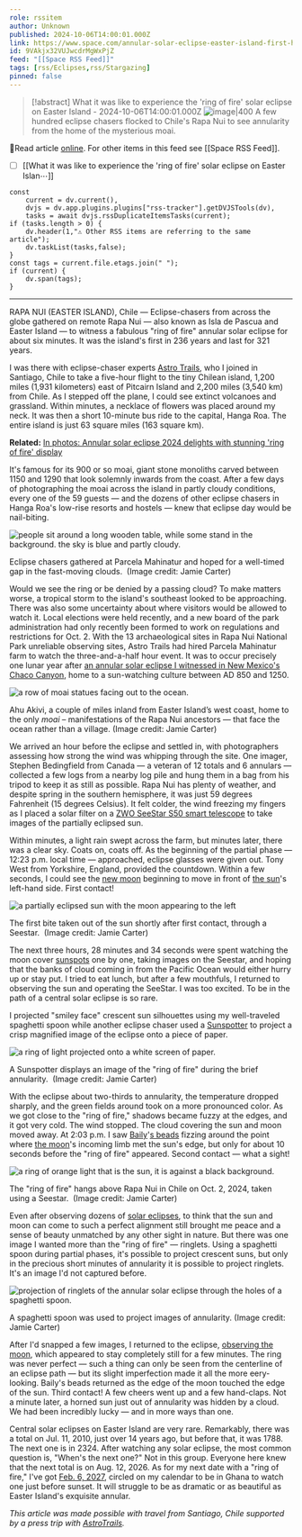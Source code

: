 ```yaml
---
role: rssitem
author: Unknown
published: 2024-10-06T14:00:01.000Z
link: https://www.space.com/annular-solar-eclipse-easter-island-first-hand-experience
id: 9VAkjx32VUJwcdrMgWxPjZ
feed: "[[Space RSS Feed]]"
tags: [rss/Eclipses,rss/Stargazing]
pinned: false
---
```


> [!abstract]  What it was like to experience the 'ring of fire' solar eclipse on Easter Island  - 2024-10-06T14:00:01.000Z
> <span class="rss-image">![image|400](https://cdn.mos.cms.futurecdn.net/WXmUPgGJMZUS3rkgA5SokM.jpg)</span> A few hundred eclipse chasers flocked to Chile's Rapa Nui to see annularity from the home of the mysterious moai.

🔗Read article [online](https://www.space.com/annular-solar-eclipse-easter-island-first-hand-experience). For other items in this feed see [[Space RSS Feed]].

- [ ] [[What it was like to experience the 'ring of fire' solar eclipse on Easter Islan⋯]]

~~~dataviewjs
const
    current = dv.current(),
	dvjs = dv.app.plugins.plugins["rss-tracker"].getDVJSTools(dv),
	tasks = await dvjs.rssDuplicateItemsTasks(current);
if (tasks.length > 0) {
	dv.header(1,"⚠ Other RSS items are referring to the same article");
    dv.taskList(tasks,false);
}
const tags = current.file.etags.join(" ");
if (current) {
	dv.span(tags);
}
~~~

- - -
RAPA NUI (EASTER ISLAND), Chile — Eclipse-chasers from across the globe gathered on remote Rapa Nui — also known as Isla de Pascua and Easter Island — to witness a fabulous "ring of fire" annular solar eclipse for about six minutes. It was the island's first in 236 years and last for 321 years. 

I was there with eclipse-chaser experts [Astro Trails](https://www.astro-trails.com/), who I joined in Santiago, Chile to take a five-hour flight to the tiny Chilean island, 1,200 miles (1,931 kilometers) east of Pitcairn Island and 2,200 miles (3,540 km) from Chile. As I stepped off the plane, I could see extinct volcanoes and grassland. Within minutes, a necklace of flowers was placed around my neck. It was then a short 10-minute bus ride to the capital, Hanga Roa. The entire island is just 63 square miles (163 square km). 

**Related:** [In photos: Annular solar eclipse 2024 delights with stunning 'ring of fire' display](https://www.space.com/annular-solar-eclipse-2024-best-photos) 

It's famous for its 900 or so moai, giant stone monoliths carved between 1150 and 1290 that look solemnly inwards from the coast. After a few days of photographing the moai across the island in partly cloudy conditions, every one of the 59 guests — and the dozens of other eclipse chasers in Hanga Roa's low-rise resorts and hostels — knew that eclipse day would be nail-biting. 

![people sit around a long wooden table, while some stand in the background. the sky is blue and partly cloudy.](https://cdn.mos.cms.futurecdn.net/4XQn4ewqiCMdWrgcJAHdsM.jpg)

Eclipse chasers gathered at Parcela Mahinatur and hoped for a well-timed gap in the fast-moving clouds.  (Image credit: Jamie Carter)

Would we see the ring or be denied by a passing cloud? To make matters worse, a tropical storm to the island's southeast looked to be approaching. There was also some uncertainty about where visitors would be allowed to watch it. Local elections were held recently, and a new board of the park administration had only recently been formed to work on regulations and restrictions for Oct. 2. With the 13 archaeological sites in Rapa Nui National Park unreliable observing sites, Astro Trails had hired Parcela Mahinatur farm to watch the three-and-a-half hour event. It was to occur precisely one lunar year after [an annular solar eclipse I witnessed in New Mexico's Chaco Canyon](https://www.space.com/what-annular-solar-eclipse-2023-looked-like-from-chaco-canyon-home-of-ancient-solar-astronomy), home to a sun-watching culture between AD 850 and 1250. 

![a row of moai statues facing out to the ocean.](https://cdn.mos.cms.futurecdn.net/WNRGTbUJhzRrEjZhEFMQeM.jpg)

Ahu Akivi, a couple of miles inland from Easter Island’s west coast, home to the only _moai_ – manifestations of the Rapa Nui ancestors — that face the ocean rather than a village. (Image credit: Jamie Carter)

We arrived an hour before the eclipse and settled in, with photographers assessing how strong the wind was whipping through the site. One imager, Stephen Bedingfield from Canada — a veteran of 12 totals and 6 annulars — collected a few logs from a nearby log pile and hung them in a bag from his tripod to keep it as still as possible. Rapa Nui has plenty of weather, and despite spring in the southern hemisphere, it was just 59 degrees Fahrenheit (15 degrees Celsius). It felt colder, the wind freezing my fingers as I placed a solar filter on a [ZWO SeeStar S50 smart telescope](https://www.space.com/zwo-seestar-s50-smart-telescope-review) to take images of the partially eclipsed sun. 

Within minutes, a light rain swept across the farm, but minutes later, there was a clear sky. Coats on, coats off. As the beginning of the partial phase — 12:23 p.m. local time — approached, eclipse glasses were given out. Tony West from Yorkshire, England, provided the countdown. Within a few seconds, I could see the [new moon](https://www.space.com/17561-new-moon-explained-lunar-phases.html) beginning to move in front of [the sun](https://www.space.com/58-the-sun-formation-facts-and-characteristics.html)'s left-hand side. First contact! 

![a partially eclipsed sun with the moon appearing to the left](https://cdn.mos.cms.futurecdn.net/hqqs3zmsYuGSeKhNUFFPyM.jpg)

The first bite taken out of the sun shortly after first contact, through a Seestar.  (Image credit: Jamie Carter)

The next three hours, 28 minutes and 34 seconds were spent watching the moon cover [sunspots](https://www.space.com/sunspots-formation-discovery-observations) one by one, taking images on the Seestar, and hoping that the banks of cloud coming in from the Pacific Ocean would either hurry up or stay put. I tried to eat lunch, but after a few mouthfuls, I returned to observing the sun and operating the SeeStar. I was too excited. To be in the path of a central solar eclipse is so rare. 

I projected "smiley face" crescent sun silhouettes using my well-traveled spaghetti spoon while another eclipse chaser used a [Sunspotter](https://myasp.astrosociety.org/product/OA113/sunspotter-solar-telescope) to project a crisp magnified image of the eclipse onto a piece of paper. 

![a ring of light projected onto a white screen of paper.](https://cdn.mos.cms.futurecdn.net/wYed7WsxbiaDsw3TSPfzvM.jpg)

A Sunspotter displays an image of the "ring of fire" during the brief annularity.  (Image credit: Jamie Carter)

With the eclipse about two-thirds to annularity, the temperature dropped sharply, and the green fields around took on a more pronounced color. As we got close to the "ring of fire," shadows became fuzzy at the edges, and it got very cold. The wind stopped. The cloud covering the sun and moon moved away. At 2:03 p.m. I saw [Baily](https://en.wikipedia.org/wiki/Baily%27s_beads)'[s beads](https://en.wikipedia.org/wiki/Baily%27s_beads) fizzing around the point where [the moon](https://www.space.com/55-earths-moon-formation-composition-and-orbit.html)'s incoming limb met the sun's edge, but only for about 10 seconds before the "ring of fire" appeared. Second contact — what a sight! 

![a ring of orange light that is the sun, it is against a black background.](https://cdn.mos.cms.futurecdn.net/2ANDkWaiuxehSPBX53LSoM.jpg)

The "ring of fire" hangs above Rapa Nui in Chile on Oct. 2, 2024, taken using a Seestar.  (Image credit: Jamie Carter)

Even after observing dozens of [solar eclipses](https://www.space.com/15584-solar-eclipses.html), to think that the sun and moon can come to such a perfect alignment still brought me peace and a sense of beauty unmatched by any other sight in nature. But there was one image I wanted more than the "ring of fire" — ringlets. Using a spaghetti spoon during partial phases, it's possible to project crescent suns, but only in the precious short minutes of annularity it is possible to project ringlets. It's an image I'd not captured before. 

![projection of ringlets of the annular solar eclipse through the holes of a spaghetti spoon.](https://cdn.mos.cms.futurecdn.net/D9BaQL8ZHtHKZVbTLU4M49.jpg)

A spaghetti spoon was used to project images of annularity. (Image credit: Jamie Carter)

After I'd snapped a few images, I returned to the eclipse, [observing the moon](https://www.space.com/ultimate-moon-observation-guide), which appeared to stay completely still for a few minutes. The ring was never perfect — such a thing can only be seen from the centerline of an eclipse path — but its slight imperfection made it all the more eery-looking. Baily's beads returned as the edge of the moon touched the edge of the sun. Third contact! A few cheers went up and a few hand-claps. Not a minute later, a horned sun just out of annularity was hidden by a cloud. We had been incredibly lucky — and in more ways than one. 

Central solar eclipses on Easter Island are very rare. Remarkably, there was a total on Jul. 11, 2010, just over 14 years ago, but before that, it was 1788. The next one is in 2324. After watching any solar eclipse, the most common question is, "When's the next one?" Not in this group. Everyone here knew that the next total is on Aug. 12, 2026. As for my next date with a "ring of fire," I've got [Feb. 6, 2027](http://xjubier.free.fr/en/site_pages/solar_eclipses/ASE_2027_GoogleMapFull.html), circled on my calendar to be in Ghana to watch one just before sunset. It will struggle to be as dramatic or as beautiful as Easter Island's exquisite annular. 

_This article was made possible with travel from Santiago, Chile supported by a press trip with_ [_AstroTrails_](https://www.astro-trails.com/)_._